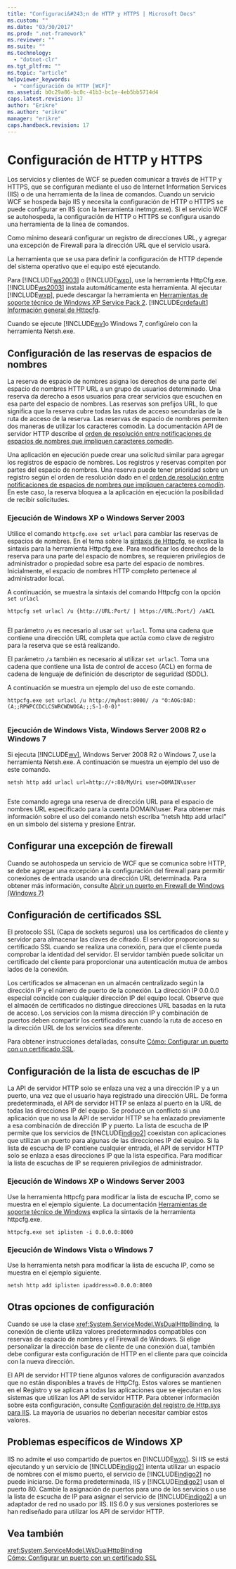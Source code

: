 ```yaml
---
title: "Configuraci&#243;n de HTTP y HTTPS | Microsoft Docs"
ms.custom: ""
ms.date: "03/30/2017"
ms.prod: ".net-framework"
ms.reviewer: ""
ms.suite: ""
ms.technology: 
  - "dotnet-clr"
ms.tgt_pltfrm: ""
ms.topic: "article"
helpviewer_keywords: 
  - "configuración de HTTP [WCF]"
ms.assetid: b0c29a86-bc0c-41b3-bc1e-4eb5bb5714d4
caps.latest.revision: 17
author: "Erikre"
ms.author: "erikre"
manager: "erikre"
caps.handback.revision: 17
---
```

# Configuraci&#243;n de HTTP y HTTPS
Los servicios y clientes de WCF se pueden comunicar a través de HTTP y HTTPS,  que se configuran mediante el uso de Internet Information Services \(IIS\) o de una herramienta de la línea de comandos.  Cuando un servicio WCF se hospeda bajo IIS y necesita la configuración de HTTP o HTTPS se puede configurar en IIS \(con la herramienta inetmgr.exe\).  Si el servicio WCF se autohospeda, la configuración de HTTP o HTTPS se configura usando una herramienta de la línea de comandos.  
  
 Como mínimo deseará configurar un registro de direcciones URL, y agregar una excepción de Firewall para la dirección URL que el servicio usará.  
  
 La herramienta que se usa para definir la configuración de HTTP depende del sistema operativo que el equipo esté ejecutando.  
  
 Para [!INCLUDE[ws2003](../../../../includes/ws2003-md.md)] o [!INCLUDE[wxp](../../../../includes/wxp-md.md)], use la herramienta HttpCfg.exe.  [!INCLUDE[ws2003](../../../../includes/ws2003-md.md)] instala automáticamente esta herramienta.  Al ejecutar [!INCLUDE[wxp](../../../../includes/wxp-md.md)], puede descargar la herramienta en [Herramientas de soporte técnico de Windows XP Service Pack 2](http://go.microsoft.com/fwlink/?LinkId=88606).  [!INCLUDE[crdefault](../../../../includes/crdefault-md.md)] [Información general de Httpcfg](http://go.microsoft.com/fwlink/?LinkId=88605).  
  
 Cuando se ejecute [!INCLUDE[wv](../../../../includes/wv-md.md)]o Windows 7, configúrelo con la herramienta Netsh.exe.  
  
## Configuración de las reservas de espacios de nombres  
 La reserva de espacio de nombres asigna los derechos de una parte del espacio de nombres HTTP URL a un grupo de usuarios determinado.  Una reserva da derecho a esos usuarios para crear servicios que escuchen en esa parte del espacio de nombres.  Las reservas son prefijos URL, lo que significa que la reserva cubre todas las rutas de acceso secundarias de la ruta de acceso de la reserva.  Las reservas de espacio de nombres permiten dos maneras de utilizar los caracteres comodín.  La documentación API de servidor HTTP describe el [orden de resolución entre notificaciones de espacios de nombres que impliquen caracteres comodín](http://go.microsoft.com/fwlink/?LinkId=94841).  
  
 Una aplicación en ejecución puede crear una solicitud similar para agregar los registros de espacio de nombres.  Los registros y reservas compiten por partes del espacio de nombres.  Una reserva puede tener prioridad sobre un registro según el orden de resolución dado en el [orden de resolución entre notificaciones de espacios de nombres que impliquen caracteres comodín](http://go.microsoft.com/fwlink/?LinkId=94841).  En este caso, la reserva bloquea a la aplicación en ejecución la posibilidad de recibir solicitudes.  
  
### Ejecución de Windows XP o Windows Server 2003  
 Utilice el comando `httpcfg.exe set urlacl` para cambiar las reservas de espacios de nombres.  En el tema sobre la [sintaxis de Httpcfg](http://go.microsoft.com/fwlink/?LinkId=94840), se explica la sintaxis para la herramienta Httpcfg.exe.  Para modificar los derechos de la reserva para una parte del espacio de nombres, se requieren privilegios de administrador o propiedad sobre esa parte del espacio de nombres.  Inicialmente, el espacio de nombres HTTP completo pertenece al administrador local.  
  
 A continuación, se muestra la sintaxis del comando Httpcfg con la opción `set urlacl`  
  
```  
httpcfg set urlacl /u {http://URL:Port/ | https://URL:Port/} /aACL  
  
```  
  
 El parámetro `/u` es necesario al usar `set urlacl`.  Toma una cadena que contiene una dirección URL completa que actúa como clave de registro para la reserva que se está realizando.  
  
 El parámetro `/a` también es necesario al utilizar `set urlacl`.  Toma una cadena que contiene una lista de control de acceso \(ACL\) en forma de cadena de lenguaje de definición de descriptor de seguridad \(SDDL\).  
  
 A continuación se muestra un ejemplo del uso de este comando.  
  
```  
httpcfg.exe set urlacl /u http://myhost:8000/ /a "O:AOG:DAD:(A;;RPWPCCDCLCSWRCWDWOGA;;;S-1-0-0)"  
  
```  
  
### Ejecución de Windows Vista, Windows Server 2008 R2 o Windows 7  
 Si ejecuta [!INCLUDE[wv](../../../../includes/wv-md.md)], Windows Server 2008 R2 o Windows 7, use la herramienta Netsh.exe.  A continuación se muestra un ejemplo del uso de este comando.  
  
```  
netsh http add urlacl url=http://+:80/MyUri user=DOMAIN\user  
  
```  
  
 Este comando agrega una reserva de dirección URL para el espacio de nombres URL especificado para la cuenta DOMAIN\\user.  Para obtener más información sobre el uso del comando netsh escriba “netsh http add urlacl” en un símbolo del sistema y presione Entrar.  
  
## Configurar una excepción de firewall  
 Cuando se autohospeda un servicio de WCF que se comunica sobre HTTP, se debe agregar una excepción a la configuración del firewall para permitir conexiones de entrada usando una dirección URL determinada.  Para obtener más información, consulte [Abrir un puerto en Firewall de Windows \(Windows 7\)](http://go.microsoft.com/fwlink/?LinkId=239961)  
  
## Configuración de certificados SSL  
 El protocolo SSL \(Capa de sockets seguros\) usa los certificados de cliente y servidor para almacenar las claves de cifrado.  El servidor proporciona su certificado SSL cuando se realiza una conexión, para que el cliente pueda comprobar la identidad del servidor.  El servidor también puede solicitar un certificado del cliente para proporcionar una autenticación mutua de ambos lados de la conexión.  
  
 Los certificados se almacenan en un almacén centralizado según la dirección IP y el número de puerto de la conexión.  La dirección IP 0.0.0.0 especial coincide con cualquier dirección IP del equipo local.  Observe que el almacén de certificados no distingue direcciones URL basadas en la ruta de acceso.  Los servicios con la misma dirección IP y combinación de puertos deben compartir los certificados aun cuando la ruta de acceso en la dirección URL de los servicios sea diferente.  
  
 Para obtener instrucciones detalladas, consulte [Cómo: Configurar un puerto con un certificado SSL](../../../../docs/framework/wcf/feature-details/how-to-configure-a-port-with-an-ssl-certificate.md).  
  
## Configuración de la lista de escuchas de IP  
 La API de servidor HTTP solo se enlaza una vez a una dirección IP y a un puerto, una vez que el usuario haya registrado una dirección URL.  De forma predeterminada, el API de servidor HTTP se enlaza al puerto en la URL de todas las direcciones IP del equipo.  Se produce un conflicto si una aplicación que no usa la API de servidor HTTP se ha enlazado previamente a esa combinación de dirección IP y puerto.  La lista de escucha de IP permite que los servicios de [!INCLUDE[indigo2](../../../../includes/indigo2-md.md)] coexistan con aplicaciones que utilizan un puerto para algunas de las direcciones IP del equipo.  Si la lista de escucha de IP contiene cualquier entrada, el API de servidor HTTP solo se enlaza a esas direcciones IP que la lista especifica.  Para modificar la lista de escuchas de IP se requieren privilegios de administrador.  
  
### Ejecución de Windows XP o Windows Server 2003  
 Use la herramienta httpcfg para modificar la lista de escucha IP, como se muestra en el ejemplo siguiente.  La documentación [Herramientas de soporte técnico de Windows](http://go.microsoft.com/fwlink/?LinkId=94840) explica la sintaxis de la herramienta httpcfg.exe.  
  
```  
httpcfg.exe set iplisten -i 0.0.0.0:8000  
```  
  
### Ejecución de Windows Vista o Windows 7  
 Use la herramienta netsh para modificar la lista de escucha IP, como se muestra en el ejemplo siguiente.  
  
```  
netsh http add iplisten ipaddress=0.0.0.0:8000  
```  
  
## Otras opciones de configuración  
 Cuando se use la clase <xref:System.ServiceModel.WsDualHttpBinding>, la conexión de cliente utiliza valores predeterminados compatibles con reservas de espacio de nombres y el Firewall de Windows.  Si elige personalizar la dirección base de cliente de una conexión dual, también debe configurar esta configuración de HTTP en el cliente para que coincida con la nueva dirección.  
  
 El API de servidor HTTP tiene algunos valores de configuración avanzados que no están disponibles a través de HttpCfg.  Estos valores se mantienen en el Registro y se aplican a todas las aplicaciones que se ejecutan en los sistemas que utilizan los API de servidor HTTP.  Para obtener información sobre esta configuración, consulte [Configuración del registro de Http.sys para IIS](http://go.microsoft.com/fwlink/?LinkId=94843).  La mayoría de usuarios no deberían necesitar cambiar estos valores.  
  
## Problemas específicos de Windows XP  
 IIS no admite el uso compartido de puertos en [!INCLUDE[wxp](../../../../includes/wxp-md.md)].  Si IIS se está ejecutando y un servicio de [!INCLUDE[indigo2](../../../../includes/indigo2-md.md)] intenta utilizar un espacio de nombres con el mismo puerto, el servicio de [!INCLUDE[indigo2](../../../../includes/indigo2-md.md)] no puede iniciarse.  De forma predeterminada, IIS y [!INCLUDE[indigo2](../../../../includes/indigo2-md.md)] usan el puerto 80.  Cambie la asignación de puertos para uno de los servicios o use la lista de escucha de IP para asignar el servicio de [!INCLUDE[indigo2](../../../../includes/indigo2-md.md)] a un adaptador de red no usado por IIS.  IIS 6.0 y sus versiones posteriores se han rediseñado para utilizar los API de servidor HTTP.  
  
## Vea también  
 <xref:System.ServiceModel.WsDualHttpBinding>   
 [Cómo: Configurar un puerto con un certificado SSL](../../../../docs/framework/wcf/feature-details/how-to-configure-a-port-with-an-ssl-certificate.md)